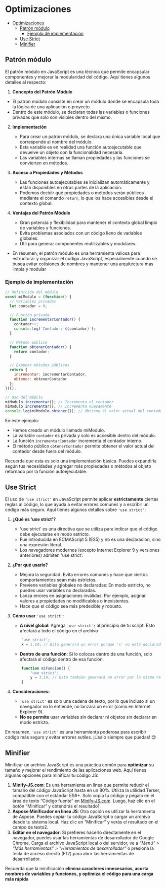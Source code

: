 # Optimizaciones


- [Optimizaciones](#optimizaciones)
  - [Patrón módulo](#patrón-módulo)
    - [Ejemplo de implementación](#ejemplo-de-implementación)
  - [Use Strict](#use-strict)
  - [Minifier](#minifier)


## Patrón módulo

El patrón módulo en JavaScript es una técnica que permite encapsular componentes y mejorar la modularidad del código. Aquí tienes algunos detalles al respecto:

1. **Concepto del Patrón Módulo**
 - El patrón módulo consiste en crear un módulo donde se encapsula toda la lógica de una aplicación o proyecto.
 - Dentro de este módulo, se declaran todas las variables o funciones privadas que solo son visibles dentro del mismo.

2. **Implementación**
    - Para crear un patrón módulo, se declara una única variable local que corresponde al nombre del módulo.
    - Esta variable es en realidad una función autoejecutable que devuelve un objeto con la funcionalidad necesaria.
    - Las variables internas se llaman propiedades y las funciones se convierten en métodos.

3. **Acceso a Propiedades y Métodos**
    - Las funciones autoejecutables se inicializan automáticamente y están disponibles en otras partes de la aplicación.
    - Podemos decidir qué propiedades o métodos serán públicos mediante el comando `return`, lo que los hace accesibles desde el contexto global.

4. **Ventajas del Patrón Módulo**
    - Gran potencia y flexibilidad para mantener el contexto global limpio de variables y funciones.
    - Evita problemas asociados con un código lleno de variables globales.
    - Útil para generar componentes reutilizables y modulares.
  - En resumen, el patrón módulo es una herramienta valiosa para estructurar y organizar el código JavaScript, especialmente cuando se busca evitar colisiones de nombres y mantener una arquitectura más limpia y modular

### Ejemplo de implementación

```javascript
// Definición del módulo
const miModulo = (function() {
  // Variables privadas
  let contador = 0;

  // Función privada
  function incrementarContador() {
    contador++;
    console.log(`Contador: ${contador}`);
  }

  // Método público
  function obtenerContador() {
    return contador;
  }

  // Exponer métodos públicos
  return {
    incrementar: incrementarContador,
    obtener: obtenerContador
  };
})();

// Uso del módulo
miModulo.incrementar(); // Incrementa el contador
miModulo.incrementar(); // Incrementa nuevamente
console.log(miModulo.obtener()); // Obtiene el valor actual del contador

```

En este ejemplo:

- Hemos creado un módulo llamado miModulo.
- La variable `contador` es privada y solo es accesible dentro del módulo.
- La función `incrementarContador` incrementa el contador interno.
- El método público `obtenerContador` permite obtener el valor actual del contador desde fuera del módulo.
  
Recuerda que esta es solo una implementación básica. Puedes expandirla según tus necesidades y agregar más propiedades o métodos al objeto retornado por la función autoejecutable.


## Use Strict

El uso de `'use strict'` en JavaScript permite aplicar **estrictamente** ciertas reglas al código, lo que ayuda a evitar errores comunes y a escribir un código más seguro. Aquí tienes algunos detalles sobre `'use strict'`:

1. **¿Qué es 'use strict'?**
   - 'use strict' es una directiva que se utiliza para indicar que el código debe ejecutarse en modo estricto.
   - Fue introducida en ECMAScript 5 (ES5) y no es una declaración, sino una expresión literal.
   - Los navegadores modernos (excepto Internet Explorer 9 y versiones anteriores) admiten 'use strict'.
2. **¿Por qué usarlo?**
    - Mejora la seguridad: Evita errores comunes y hace que ciertos comportamientos sean más estrictos.
    - Previene variables globales no declaradas: En modo estricto, no puedes usar variables no declaradas.
    - Lanza errores en asignaciones inválidas: Por ejemplo, asignar valores a propiedades no modificables o inexistentes.
    - Hace que el código sea más predecible y robusto.
3. **Cómo usar** `'use strict'`:
    - **A nivel global**: Agrega `'use strict';` al principio de tu script. Esto afectará a todo el código en el archivo
    ```javascript
        'use strict';
        x = 3.14; // Esto generará un error porque 'x' no está declarada
    ```
    - **Dentro de una función**: Si lo colocas dentro de una función, solo afectará al código dentro de esa función.
    ```javascript
        function miFuncion() {
            'use strict';
            y = 3.14; // Esto también generará un error por la misma razón
        }
    ```

4. **Consideraciones:**
    - `'use strict'` es solo una cadena de texto, por lo que incluso si un navegador no lo entiende, no lanzará un error (como en Internet Explorer 9).
    - **No se permite** usar variables sin declarar ni objetos sin declarar en modo estricto.
  
En resumen, `'use strict'` es una herramienta poderosa para escribir código más seguro y evitar errores sutiles. ¡Úsalo siempre que puedas! 😊


## Minifier

Minificar un archivo JavaScript es una práctica común para **optimizar** su tamaño y mejorar el rendimiento de las aplicaciones web. Aquí tienes algunas opciones para minificar tu código JS:

1. **Minify-JS.com**: Es una herramienta en línea que permite reducir el tamaño del código JavaScript hasta en un 80%. Utiliza la utilidad Terser, compatible con el estándar ES6+. Solo copia tu código y pégalo en el área de texto “Código fuente” en [Minify-JS.com](https://minify-js.com/). Luego, haz clic en el botón “Minificar” y obtendrás el resultado1.
2. **Aspose Minificador en línea JS**: Otra opción es utilizar la herramienta de Aspose. Puedes copiar tu código JavaScript o cargar un archivo desde tu sistema local. Haz clic en “Minificar” y verás el resultado en el campo de texto2.
3. **Editar en el navegador**: Si prefieres hacerlo directamente en el navegador, puedes usar las herramientas de desarrollador de Google Chrome. Carga el archivo JavaScript local o del servidor, ve a *“Menú” > “Más herramientas” > “Herramientas de desarrollador”* o presiona la tecla de acceso directo (F12) para abrir las herramientas de desarrollador.
   
Recuerda que la minificación **elimina caracteres innecesarios, acorta nombres de variables y funciones, y optimiza el código para una carga más rápida**
